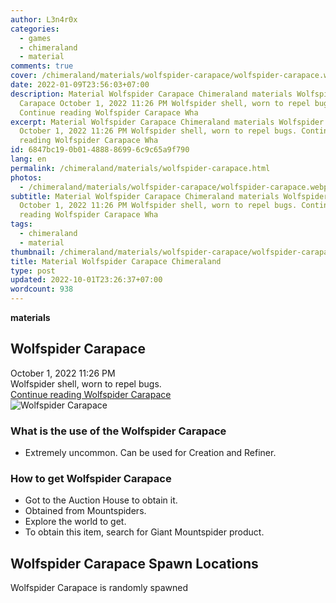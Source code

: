 ```yaml
---
author: L3n4r0x
categories:
  - games
  - chimeraland
  - material
comments: true
cover: /chimeraland/materials/wolfspider-carapace/wolfspider-carapace.webp
date: 2022-01-09T23:56:03+07:00
description: Material Wolfspider Carapace Chimeraland materials Wolfspider
  Carapace October 1, 2022 11:26 PM Wolfspider shell, worn to repel bugs.
  Continue reading Wolfspider Carapace Wha
excerpt: Material Wolfspider Carapace Chimeraland materials Wolfspider Carapace
  October 1, 2022 11:26 PM Wolfspider shell, worn to repel bugs. Continue
  reading Wolfspider Carapace Wha
id: 6847bc19-0b01-4888-8699-6c9c65a9f790
lang: en
permalink: /chimeraland/materials/wolfspider-carapace.html
photos:
  - /chimeraland/materials/wolfspider-carapace/wolfspider-carapace.webp
subtitle: Material Wolfspider Carapace Chimeraland materials Wolfspider Carapace
  October 1, 2022 11:26 PM Wolfspider shell, worn to repel bugs. Continue
  reading Wolfspider Carapace Wha
tags:
  - chimeraland
  - material
thumbnail: /chimeraland/materials/wolfspider-carapace/wolfspider-carapace.webp
title: Material Wolfspider Carapace Chimeraland
type: post
updated: 2022-10-01T23:26:37+07:00
wordcount: 938
---
```


<link
  rel="stylesheet"
  href="https://rawcdn.githack.com/dimaslanjaka/Web-Manajemen/870a349/css/bootstrap-5-3-0-alpha3-wrapper.css"
/>
<section id="bootstrap-wrapper">
  <div data-bs-theme="dark">
    <div
      class="row g-0 border rounded overflow-hidden flex-md-row mb-4 shadow-sm position-relative bg-dark text-light"
    >
      <div class="col p-4 d-flex flex-column position-static">
        <strong class="d-inline-block mb-2 text-success">materials</strong>
        <h2 class="mb-0">Wolfspider Carapace</h2>
        <div class="mb-1 text-muted">October 1, 2022 11:26 PM</div>
        <div class="mb-2 border p-1">Wolfspider shell, worn to repel bugs.</div>
        <a
          href="/chimeraland/materials/wolfspider-carapace.html"
          class="stretched-link d-none text-primary"
          >Continue reading Wolfspider Carapace</a
        >
      </div>
      <div class="col-auto d-none d-md-block d-lg-block">
        <img
          src="https://www.webmanajemen.com/chimeraland/materials/wolfspider-carapace/wolfspider-carapace.webp"
          alt="Wolfspider Carapace"
        />
      </div>
    </div>
    <div class="row">
      <div class="col-lg-6 col-12 mb-2">
        <div class="card">
          <div class="card-body">
            <h3 class="card-title">
              What is the use of the Wolfspider Carapace
            </h3>
            <div class="card-text">
              <ul>
                <li>
                  Extremely uncommon. Can be used for Creation and Refiner.
                </li>
              </ul>
            </div>
          </div>
        </div>
      </div>
      <div class="col-lg-6 col-12 mb-2">
        <div class="card">
          <div class="card-body">
            <h3 class="card-title">How to get Wolfspider Carapace</h3>
            <div class="card-text">
              <ul>
                <li>Got to the Auction House to obtain it.</li>
                <li>Obtained from Mountspiders.</li>
                <li>Explore the world to get.</li>
                <li>
                  To obtain this item, search for Giant Mountspider product.
                </li>
              </ul>
            </div>
          </div>
        </div>
      </div>
      <div class="col-12 mb-2">
        <h2>Wolfspider Carapace Spawn Locations</h2>
        <p>Wolfspider Carapace is randomly spawned</p>
      </div>
    </div>
  </div>
</section>